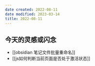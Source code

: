 ```yaml
---
date created: 2022-08-11
date modified: 2023-03-14
title: 2022-08-11
---
```


## 今天的灵感或闪念

- [[obsidian 笔记文件批量重命名]]
- [[js如何判断当前页面是否处于激活状态]]
